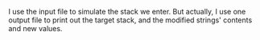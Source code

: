 I use the input file to simulate the stack we enter.
But actually, I use one output file to print out the target stack, and the modified strings' contents and new values. 
